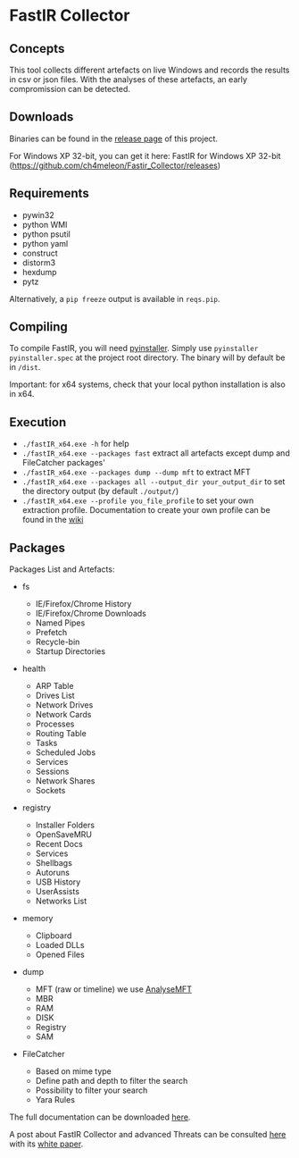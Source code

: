 # FastIR Collector

## Concepts
This tool collects different artefacts on live Windows and records the results in csv or json files. With the analyses
of these artefacts, an early compromission can be detected.

## Downloads
Binaries can be found in the [release page](https://github.com/SekoiaLab/Fastir_Collector/releases) of this project.

For Windows XP 32-bit, you can get it here:
FastIR for Windows XP 32-bit
(https://github.com/ch4meleon/Fastir_Collector/releases)

## Requirements
- pywin32
- python WMI
- python psutil
- python yaml
- construct
- distorm3
- hexdump
- pytz

Alternatively, a `pip freeze` output is available in `reqs.pip`.

## Compiling
To compile FastIR, you will need [pyinstaller](https://github.com/pyinstaller/pyinstaller).
Simply use ```pyinstaller pyinstaller.spec``` at the project root directory.
The binary will by default be in `/dist`.

Important: for x64 systems, check that your local python installation is also
in x64.

## Execution
- `./fastIR_x64.exe -h` for help
- `./fastIR_x64.exe --packages fast` extract all artefacts except dump and FileCatcher packages'
- `./fastIR_x64.exe --packages dump --dump mft` to extract MFT
- `./fastIR_x64.exe --packages all --output_dir your_output_dir` to set the directory output
(by default `./output/`)
- `./fastIR_x64.exe --profile you_file_profile` to set your own extraction profile. Documentation to
create your own profile can be found in the [wiki](https://github.com/SekoiaLab/Fastir_Collector/wiki/Create-a-profile)

## Packages
Packages List and Artefacts:

  * fs
    * IE/Firefox/Chrome History
    * IE/Firefox/Chrome Downloads
    * Named Pipes
    * Prefetch
    * Recycle-bin
    * Startup Directories

  * health
    * ARP Table
    * Drives List
    * Network Drives
    * Network Cards
    * Processes
    * Routing Table
    * Tasks
    * Scheduled Jobs
    * Services
    * Sessions
    * Network Shares
    * Sockets

  * registry
    * Installer Folders
    * OpenSaveMRU
    * Recent Docs
    * Services
    * Shellbags
    * Autoruns
    * USB History
    * UserAssists
    * Networks List

  * memory
    * Clipboard
    * Loaded DLLs
    * Opened Files

  * dump
    * MFT (raw or timeline) we use [AnalyseMFT](https://github.com/dkovar/analyzeMFT)
    * MBR
    * RAM
    * DISK
    * Registry
    * SAM
    
  * FileCatcher
    * Based on mime type
    * Define path and depth to filter the search
    * Possibility to filter your search
    * Yara Rules
    
The full documentation can be downloaded [here](https://github.com/SekoiaLab/Fastir_Collector/blob/master/documentation/FastIR_Documentation.pdf).

A post about FastIR Collector and advanced Threats can be consulted [here](http://www.sekoia.fr/blog/fastir-collector-on-advanced-threats)
with its [white paper](http://www.sekoia.fr/blog/wp-content/uploads/2015/11/FastIR-Collector-on-advanced-threats_v1.5.pdf).

